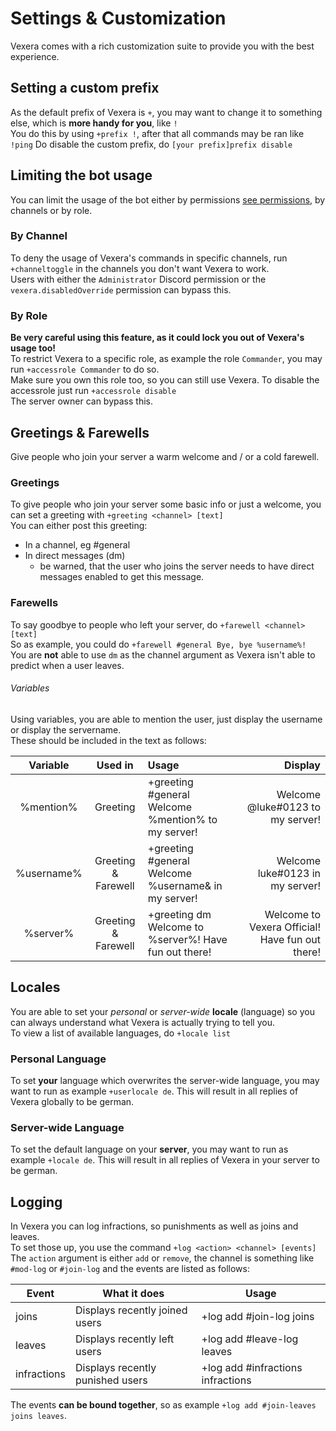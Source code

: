 # Settings & Customization
Vexera comes with a rich customization suite to provide you with the best experience.

## Setting a custom prefix

As the default prefix of Vexera is `+`, you may want to change it to something else, which is **more handy for you**, like `!`  
You do this by using `+prefix !`, after that all commands may be ran like `!ping`
Do disable the custom prefix, do `[your prefix]prefix disable`

## Limiting the bot usage

You can limit the usage of the bot either by permissions [see permissions](https://vexera.io/docs/permissions), by channels or by role.

### By Channel
To deny the usage of Vexera's commands in specific channels, run `+channeltoggle` in the channels you don't want Vexera to work.  
Users with either the `Administrator` Discord permission or the `vexera.disabledOverride` permission can bypass this.

### By Role
**Be very careful using this feature, as it could lock you out of Vexera's usage too!**  
To restrict Vexera to a specific role, as example the role `Commander`, you may run `+accessrole Commander` to do so.  
Make sure you own this role too, so you can still use Vexera. To disable the accessrole just run `+accessrole disable`  
The server owner can bypass this.

## Greetings & Farewells

Give people who join your server a warm welcome and / or a cold farewell.

### Greetings
To give people who join your server some basic info or just a welcome, you can set a greeting with `+greeting <channel> [text]`  
You can either post this greeting:
* In a channel, eg #general
* In direct messages (dm)
   * be warned, that the user who joins the server needs to have direct messages enabled to get this message.
 

### Farewells
To say goodbye to people who left your server, do `+farewell <channel> [text]`  
So as example, you could do `+farewell #general Bye, bye %username%!`  
You are **not** able to use `dm` as the channel argument as Vexera isn't able to predict when a user leaves.

###### Variables

Using variables, you are able to mention the user, just display the username or display the servername.  
These should be included in the text as follows:

 Variable | Used in | Usage | Display
 :--------: | :-------: | :----- | -------:
 %mention% | Greeting | +greeting #general Welcome %mention% to my server! | Welcome @luke#0123 to my server!
 %username% | Greeting & Farewell | +greeting #general Welcome %username& in my server! | Welcome luke#0123 in my server! 
 %server% | Greeting & Farewell | +greeting dm Welcome to %server%! Have fun out there! | Welcome to Vexera Official! Have fun out there!
 
## Locales

You are able to set your *personal* or *server-wide* **locale** (language) so you can always understand what Vexera is actually trying to tell you.  
To view a list of available languages, do `+locale list` 

### Personal Language
To set **your** language which overwrites the server-wide language, you may want to run as example `+userlocale de`. This will result in all replies of Vexera globally to be german. 

### Server-wide Language
To set the default language on your **server**, you may want to run as example `+locale de`. This will result in all replies of Vexera in your server to be german.

## Logging

In Vexera you can log infractions, so punishments as well as joins and leaves.  
To set those up, you use the command `+log <action> <channel> [events]`
The `action` argument is either `add` or `remove`, the channel is something like `#mod-log` or `#join-log` and the events are listed as follows:

Event | What it does | Usage
----- | ------------ | -------
joins | Displays recently joined users | +log add #join-log joins
leaves | Displays recently left users | +log add #leave-log leaves
infractions | Displays recently punished users | +log add #infractions infractions

The events **can be bound together**, so as example `+log add #join-leaves joins leaves`.